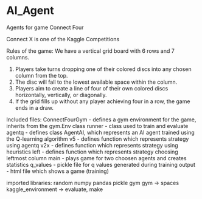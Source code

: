 # AI_Agent
Agents for game Connect Four

Connect X is one of the Kaggle Competitions

Rules of the game:
We have a vertical grid board with 6 rows and 7 columns.
1. Players take turns dropping one of their colored discs into any chosen column from the top.
2. The disc will fall to the lowest available space within the column.
3. Players aim to create a line of four of their own colored discs horizontally, vertically, or diagonally.
4. If the grid fills up without any player achieving four in a row, the game ends in a draw.

Included files:
ConnectFourGym - defines a gym environment for the game, inherits from the gym.Env class
runner - class used to train and evaluate 
agentq - defines class AgentAI, which represents an AI agent trained using the Q-learning algorithm
v5 - defines function which represents strategy using agentq
v2x - defines function which represents strategy using heuristics
left - defines function which represents strategy choosing leftmost column
main - plays game for two choosen agents and creates statistics
q_values - pickle file for q values generated during training
output - html file which shows a game (training)

imported libraries:
random
numpy
pandas
pickle
gym
gym -> spaces
kaggle_environment -> evaluate, make
